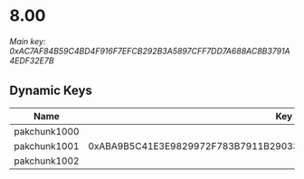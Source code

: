 # 8.00

###### *Main key: 0xAC7AF84B59C4BD4F916F7EFCB292B3A5897CFF7DD7A688AC8B3791A4EDF32E7B*

## Dynamic Keys

| Name         | Key                                                                |
|--------------|--------------------------------------------------------------------|
| pakchunk1000 |                                                                    |
| pakchunk1001 | 0xABA9B5C41E3E9829972F783B7911B29033BA64AAD74BC33B9BC4AA6EA20ACE42 |
| pakchunk1002 |                                                                    |
